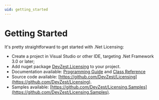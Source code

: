 ```yaml
---
uid: getting_started
---
```


# Getting Started

It's pretty straightforward to get started with .Net Licensing:

- Create a project in Visual Studio or other IDE, targeting .Net Framework 3.0 or later;
- Add nuget package [DevZest.Licensing](https://www.nuget.org/packages/DevZest.Licensing/) to your project.
- Documentation available: [Programming Guide](xref:getting_started) and [Class Reference](xref:DevZest.Licensing)
- Source code available: [https://github.com/DevZest/Licensing](https://github.com/DevZest/Licensing).
- Samples available: [https://github.com/DevZest/Licensing.Samples](https://github.com/DevZest/Licensing.Samples).